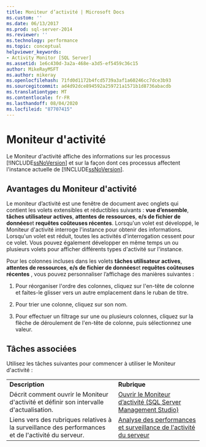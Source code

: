 ```yaml
---
title: Moniteur d’activité | Microsoft Docs
ms.custom: ''
ms.date: 06/13/2017
ms.prod: sql-server-2014
ms.reviewer: ''
ms.technology: performance
ms.topic: conceptual
helpviewer_keywords:
- Activity Monitor [SQL Server]
ms.assetid: 1e6c430d-3a2a-468e-a3d5-ef5459c36c15
author: MikeRayMSFT
ms.author: mikeray
ms.openlocfilehash: 71fd0d1172b4fcd5739a3af1a60246cc7dce3b93
ms.sourcegitcommit: ad4d92dce894592a259721a1571b1d8736abacdb
ms.translationtype: MT
ms.contentlocale: fr-FR
ms.lasthandoff: 08/04/2020
ms.locfileid: "87707415"
---
```

# <a name="activity-monitor"></a>Moniteur d'activité
  Le Moniteur d'activité affiche des informations sur les processus [!INCLUDE[ssNoVersion](../../includes/ssnoversion-md.md)] et sur la façon dont ces processus affectent l'instance actuelle de [!INCLUDE[ssNoVersion](../../includes/ssnoversion-md.md)].  
  
## <a name="benefits-of-activity-monitor"></a>Avantages du Moniteur d'activité  
 Le moniteur d’activité est une fenêtre de document avec onglets qui contient les volets extensibles et réductibles suivants : **vue d’ensemble**, **tâches utilisateur actives**, **attentes de ressources**, **e/s de fichier de données**et **requêtes coûteuses récentes**. Lorsqu'un volet est développé, le Moniteur d'activité interroge l'instance pour obtenir des informations. Lorsqu'un volet est réduit, toutes les activités d'interrogation cessent pour ce volet. Vous pouvez également développer en même temps un ou plusieurs volets pour afficher différents types d'activité sur l'instance.  
  
 Pour les colonnes incluses dans les volets **tâches utilisateur actives**, **attentes de ressources**, **e/s de fichier de données**et **requêtes coûteuses récentes** , vous pouvez personnaliser l’affichage des manières suivantes :  
  
1.  Pour réorganiser l'ordre des colonnes, cliquez sur l'en-tête de colonne et faites-le glisser vers un autre emplacement dans le ruban de titre.  
  
2.  Pour trier une colonne, cliquez sur son nom.  
  
3.  Pour effectuer un filtrage sur une ou plusieurs colonnes, cliquez sur la flèche de déroulement de l'en-tête de colonne, puis sélectionnez une valeur.  
  
## <a name="related-tasks"></a>Tâches associées  
 Utilisez les tâches suivantes pour commencer à utiliser le Moniteur d'activité :  
  
|||  
|-|-|  
|**Description**|**Rubrique**|  
|Décrit comment ouvrir le Moniteur d'activité et définir son intervalle d'actualisation.|[Ouvrir le Moniteur d’activité &#40;SQL Server Management Studio&#41;](../performance-monitor/open-activity-monitor-sql-server-management-studio.md)|  
|Liens vers des rubriques relatives à la surveillance des performances et de l'activité du serveur.|[Analyse des performances et surveillance de l'activité du serveur](../performance/server-performance-and-activity-monitoring.md)|  
  
  
